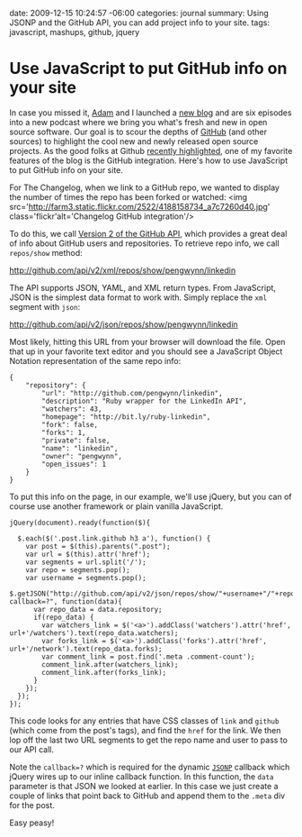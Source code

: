 date: 2009-12-15 10:24:57 -06:00
categories: journal
summary: Using JSONP and the GitHub API, you can add project info to your site.
tags: javascript, mashups, github, jquery

# Use JavaScript to put GitHub info on your site

In case you missed it, <a href="http://adamstacoviak.com">Adam</a> and I launched a <a href="http://thechangelog.com">new blog</a> and are six episodes into a new podcast where we bring you what's fresh and new in open source software. Our goal is to scour the depths of <a href="http://github.com">GitHub</a> (and other sources) to highlight the cool new and newly released open source projects. As the good folks at Github <a href="http://github.com/blog/555-the-changelog">recently highlighted</a>, one of my favorite features of the blog is the GitHub integration. Here's how to use JavaScript to put GitHub info on your site.

For The Changelog, when we link to a GitHub repo, we wanted to display the number of times the repo has been forked or watched:
<img src='http://farm3.static.flickr.com/2522/4188158734_a7c7260d40.jpg' class='flickr'alt='Changelog GitHub integration'/>

To do this, we call <a href="http://develop.github.com">Version 2 of the GitHub API</a>, which provides a great deal of info about GitHub users and repositories. To retrieve repo info, we call <code>repos/show</code> method:

<a href="http://github.com/api/v2/xml/repos/show/pengwynn/linkedin">http://github.com/api/v2/xml/repos/show/pengwynn/linkedin</a>

The API supports JSON, YAML, and XML return types. From JavaScript, JSON is the simplest data format to work with. Simply replace the <code>xml</code> segment with <code>json</code>:

<a href="http://github.com/api/v2/json/repos/show/pengwynn/linkedin">http://github.com/api/v2/json/repos/show/pengwynn/linkedin</a>

Most likely, hitting this URL from your browser will download the file. Open that up in your favorite text editor and you should see a JavaScript Object Notation representation of the same repo info:

    {
        "repository": {
            "url": "http://github.com/pengwynn/linkedin",
            "description": "Ruby wrapper for the LinkedIn API",
            "watchers": 43,
            "homepage": "http://bit.ly/ruby-linkedin",
            "fork": false,
            "forks": 1,
            "private": false,
            "name": "linkedin",
            "owner": "pengwynn",
            "open_issues": 1
        }
    }

To put this info on the page, in our example, we'll use jQuery, but you can of course use another framework or plain vanilla JavaScript.

    jQuery(document).ready(function($){

      $.each($('.post.link.github h3 a'), function() {
        var post = $(this).parents(".post");
        var url = $(this).attr('href');
        var segments = url.split('/');
        var repo = segments.pop();
        var username = segments.pop();
        $.getJSON("http://github.com/api/v2/json/repos/show/"+username+"/"+repo+"?callback=?", function(data){
          var repo_data = data.repository;
          if(repo_data) {
            var watchers_link = $('<a>').addClass('watchers').attr('href', url+'/watchers').text(repo_data.watchers);
            var forks_link = $('<a>').addClass('forks').attr('href', url+'/network').text(repo_data.forks);
            var comment_link = post.find('.meta .comment-count');
            comment_link.after(watchers_link);
            comment_link.after(forks_link);
          }
        });
      });
    });

This code looks for any entries that have CSS classes of <code>link</code> and <code>github</code> (which come from the post's tags), and find the <code>href</code> for the link. We then lop off the last two URL segments to get the repo name and user to pass to our API call.

Note the <code>callback=?</code> which is required for the dynamic <code><a href="http://ajaxian.com/archives/jsonp-json-with-padding">JSONP</a></code> callback which jQuery wires up to our inline callback function. In this function, the <code>data</code> parameter is that JSON we looked at earlier. In this case we just create a couple of links that point back to GitHub and append them to the <code>.meta</code> div for the post.

Easy peasy!

